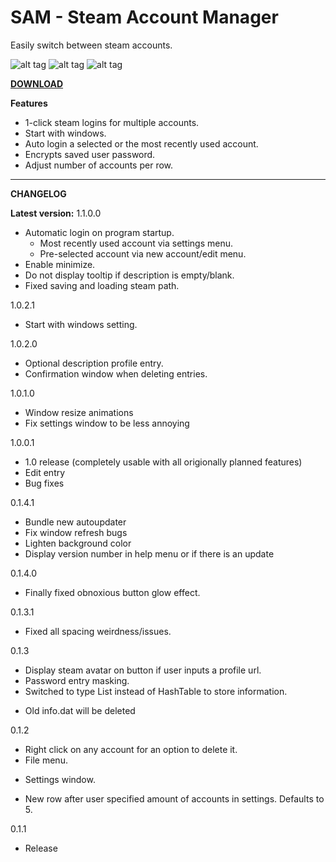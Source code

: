 # SAM - Steam Account Manager

Easily switch between steam accounts.


![alt tag](http://i.imgur.com/7sUxieF.png) ![alt tag](http://i.imgur.com/jEGV9kr.png) ![alt tag](http://i.imgur.com/8yf7Pvp.png)

[**DOWNLOAD**](https://github.com/rex706/SAM/releases/download/v1.1.0.0/SAM_1.1.0.0.zip)

**Features**

* 1-click steam logins for multiple accounts.
* Start with windows.
* Auto login a selected or the most recently used account.
* Encrypts saved user password.
* Adjust number of accounts per row.

------------------------------------

**CHANGELOG**

**Latest version:** 1.1.0.0

* Automatic login on program startup.
	- Most recently used account via settings menu.
	- Pre-selected account via new account/edit menu.
* Enable minimize.
* Do not display tooltip if description is empty/blank.
* Fixed saving and loading steam path.

1.0.2.1

* Start with windows setting. 

1.0.2.0

* Optional description profile entry.
* Confirmation window when deleting entries.

1.0.1.0

* Window resize animations
* Fix settings window to be less annoying

1.0.0.1

* 1.0 release (completely usable with all origionally planned features)
* Edit entry
* Bug fixes

0.1.4.1

* Bundle new autoupdater
* Fix window refresh bugs 
* Lighten background color
* Display version number in help menu or if there is an update

0.1.4.0

* Finally fixed obnoxious button glow effect.

0.1.3.1

* Fixed all spacing weirdness/issues.

0.1.3

* Display steam avatar on button if user inputs a profile url.
* Password entry masking.
* Switched to type List<T> instead of HashTable to store information.
 - Old info.dat will be deleted

0.1.2

* Right click on any account for an option to delete it.
* File menu.
 - Settings window.
* New row after user specified amount of accounts in settings. Defaults to 5.

0.1.1

* Release
